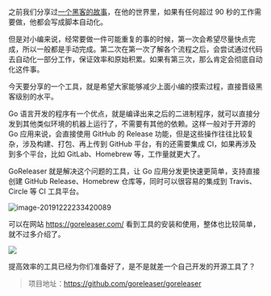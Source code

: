 之前我们分享过[一个黑客的故事](https://mp.weixin.qq.com/s?__biz=MzA3MzE4ODY0Mg==&mid=2455984389&idx=1&sn=2db52685dcd3762c298ed93b4001a231&chksm=88852d48bff2a45e4fe90edfdfb78c78998f29b447d015282afe57d42bb199de1fb4b9eff3ab&token=2104559152&lang=zh_CN#rd)，在他的世界里，如果有任何超过 90 秒的工作需要做，他都会写成脚本自动化。

但是对小编来说，经常要做一件可能重复的事的时候，第一次会希望尽量快点完成，所以一般都是手动完成。第二次在第一次了解各个流程之后，会尝试通过代码去自动化一部分工作，保证效率和原始积累。如果有第三次，那么肯定会彻底自动化这件事。

今天要分享的一个工具，就是希望大家能够减少上面小编的摸索过程，直接晋级黑客级别的水平。

Go 语言开发的程序有一个优点，就是编译出来之后的二进制程序，就可以直接分发到其他类似环境的机器上运行了，不需要有其他的依赖。这样一般对于开源的 Go 应用来说，会直接使用 GitHub 的 Release 功能，但是这些操作往往比较复杂，涉及构建、打包、再上传到 GitHub 平台，有的还需要集成 CI，如果再涉及到多个平台，比如 GitLab、Homebrew 等，工作量就更大了。

GoReleaser 就是解决这个问题的工具，让 Go 应用分发更快速更简单，支持直接创建 GitHub Release、Homebrew 仓库等，同时可以很容易的集成到 Travis、Circle 等 CI 工具平台。

![image-20191222233420089](https://7465-test-3c9b5e-1258459492.tcb.qcloud.la/GitHub%E7%B2%BE%E9%80%89/go.releaser.png)

可以在网站 https://goreleaser.com/ 看到工具的安装和使用，整体也比较简单，就不过多介绍了。

![](https://d33wubrfki0l68.cloudfront.net/6fab8cf281dff2cf711d4760a3d954ecb78b62fb/07fb5/public/images/goreleaser-release-example.png)

提高效率的工具已经为你们准备好了，是不是就差一个自己开发的开源工具了？

> 项目地址：https://github.com/goreleaser/goreleaser